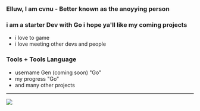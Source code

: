 ### Elluw, I am cvnu - Better known as the anoyying person

### i am a starter Dev with Go i hope ya'll like my coming projects
- i love to game
- i love meeting other devs and people


### Tools + Tools Language
- username Gen (coming soon) "Go"
- my progress "Go"
- and many other projects

<!---------MY-GITHUB-STATS------------------->

---
<img src="https://github-readme-stats.vercel.app/api?username=cvnu&show_icons=true&theme=midnight_purple&count_private=true&hide_border=true&include_all_commits=true">

